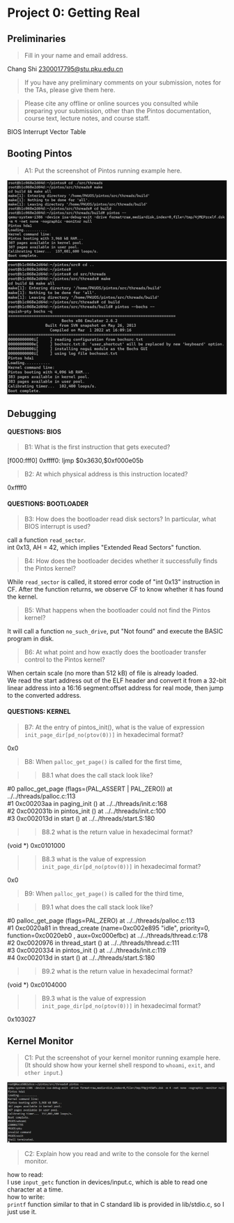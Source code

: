 # Project 0: Getting Real

## Preliminaries

>Fill in your name and email address.

Chang Shi <2300017795@stu.pku.edu.cn>

>If you have any preliminary comments on your submission, notes for the TAs, please give them here.



>Please cite any offline or online sources you consulted while preparing your submission, other than the Pintos documentation, course text, lecture notes, and course staff.

BIOS Interrupt Vector Table

## Booting Pintos

>A1: Put the screenshot of Pintos running example here.

![Pintos booting in QEMU](boot-QEMU.png)
![Pintos booting in Bochs](boot-Bochs.png)

## Debugging

#### QUESTIONS: BIOS 

>B1: What is the first instruction that gets executed?

[f000:fff0]    0xffff0: ljmp   \$0x3630,$0xf000e05b

>B2: At which physical address is this instruction located?

0xffff0


#### QUESTIONS: BOOTLOADER

>B3: How does the bootloader read disk sectors? In particular, what BIOS interrupt is used?

call a function `read_sector`. \
int 0x13, AH = 42, which implies "Extended Read Sectors" function.

>B4: How does the bootloader decides whether it successfully finds the Pintos kernel?

While `read_sector` is called, it stored error code of "int 0x13" instruction in CF. After the function returns, we observe CF to know whether it has found the kernel.

>B5: What happens when the bootloader could not find the Pintos kernel?

It will call a function `no_such_drive`, put "Not found" and execute the BASIC program in disk.

>B6: At what point and how exactly does the bootloader transfer control to the Pintos kernel?

When certain scale (no more than 512 kB) of file is already loaded.\
We read the start address out of the ELF header and convert it from a 32-bit linear address into a 16:16 segment:offset address for real mode, then jump to the converted address.

#### QUESTIONS: KERNEL

>B7: At the entry of pintos_init(), what is the value of expression `init_page_dir[pd_no(ptov(0))]` in hexadecimal format?

0x0

>B8: When `palloc_get_page()` is called for the first time,

>> B8.1 what does the call stack look like?

#0  palloc_get_page (flags=(PAL_ASSERT | PAL_ZERO)) at ../../threads/palloc.c:113\
#1  0xc00203aa in paging_init () at ../../threads/init.c:168\
#2  0xc002031b in pintos_init () at ../../threads/init.c:100\
#3  0xc002013d in start () at ../../threads/start.S:180

>> B8.2 what is the return value in hexadecimal format?

(void *) 0xc0101000

>> B8.3 what is the value of expression `init_page_dir[pd_no(ptov(0))]` in hexadecimal format?

0x0

>B9: When `palloc_get_page()` is called for the third time,

>> B9.1 what does the call stack look like?

#0  palloc_get_page (flags=PAL_ZERO) at ../../threads/palloc.c:113\
#1  0xc0020a81 in thread_create (name=0xc002e895 "idle", priority=0, function=0xc0020eb0 <idle>, aux=0xc000efbc) at ../../threads/thread.c:178\
#2  0xc0020976 in thread_start () at ../../threads/thread.c:111\
#3  0xc0020334 in pintos_init () at ../../threads/init.c:119\
#4  0xc002013d in start () at ../../threads/start.S:180

>> B9.2 what is the return value in hexadecimal format?

(void *) 0xc0104000

>> B9.3 what is the value of expression `init_page_dir[pd_no(ptov(0))]` in hexadecimal format?

0x103027


## Kernel Monitor

>C1: Put the screenshot of your kernel monitor running example here. (It should show how your kernel shell respond to `whoami`, `exit`, and `other input`.)

![a tiny kernel shell](shell.png)

>C2: Explain how you read and write to the console for the kernel monitor.

how to read:\
I use `input_getc` function in devices/input.c, which is able to read one character at a time. \
how to write:\
`printf` function similar to that in C standard lib is provided in lib/stdio.c, so I just use it.
